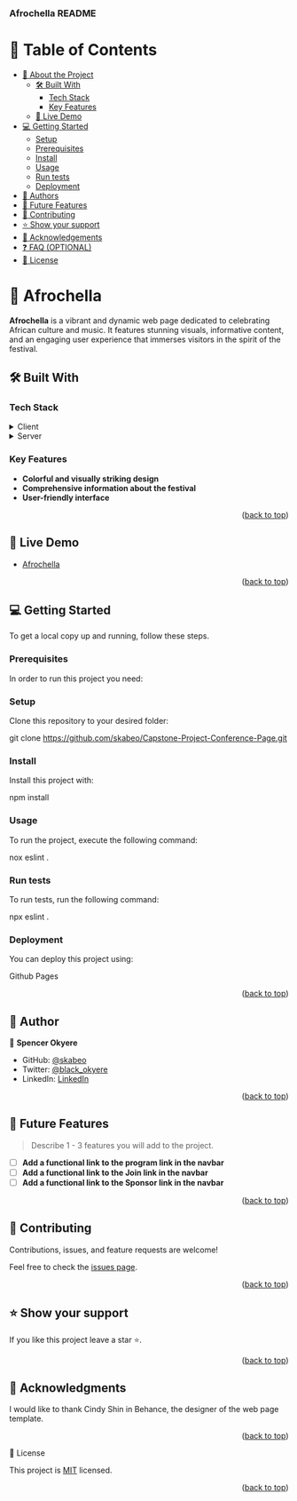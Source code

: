 <h3><b>Afrochella README</b></h3>

# 📗 Table of Contents

- [📖 About the Project](#about-project)
  - [🛠 Built With](#built-with)
    - [Tech Stack](#tech-stack)
    - [Key Features](#key-features)
  - [🚀 Live Demo](#live-demo)
- [💻 Getting Started](#getting-started)
  - [Setup](#setup)
  - [Prerequisites](#prerequisites)
  - [Install](#install)
  - [Usage](#usage)
  - [Run tests](#run-tests)
  - [Deployment](#triangular_flag_on_post-deployment)
- [👥 Authors](#authors)
- [🔭 Future Features](#future-features)
- [🤝 Contributing](#contributing)
- [⭐️ Show your support](#support)
- [🙏 Acknowledgements](#acknowledgements)
- [❓ FAQ (OPTIONAL)](#faq)
- [📝 License](#license)


# 📖 Afrochella <a name="about-project"></a>

**Afrochella** is a vibrant and dynamic web page dedicated to celebrating African culture and music. It features stunning visuals, informative content, and an engaging user experience that immerses visitors in the spirit of the festival.

## 🛠 Built With <a name="built-with"></a>

### Tech Stack <a name="tech-stack"></a>

<details>
  <summary>Client</summary>
  <ul>
    <li><a href="https://reactjs.org/">HTML</a></li>
  </ul>
</details>

<details>
  <summary>Server</summary>
  <ul>
    <li><a href="https://expressjs.com/">Github Pages</a></li>
  </ul>
</details>

### Key Features <a name="key-features"></a>

- **Colorful and visually striking design**
- **Comprehensive information about the festival**
- **User-friendly interface**

<p align="right">(<a href="#readme-top">back to top</a>)</p>

## 🚀 Live Demo <a name="live-demo"></a>

- [Afrochella](https://skabeo.github.io/Capstone-Project-Conference-Page/)

<p align="right">(<a href="#readme-top">back to top</a>)</p>

## 💻 Getting Started <a name="getting-started"></a>

To get a local copy up and running, follow these steps.

### Prerequisites

In order to run this project you need:

### Setup

Clone this repository to your desired folder:

git clone https://github.com/skabeo/Capstone-Project-Conference-Page.git

### Install

Install this project with:

npm install

### Usage

To run the project, execute the following command:

nox eslint .

### Run tests

To run tests, run the following command:

npx eslint .

### Deployment

You can deploy this project using:

Github Pages

<p align="right">(<a href="#readme-top">back to top</a>)</p>

## 👥 Author <a name="authors"></a>


👤 **Spencer Okyere**

- GitHub: [@skabeo](https://github.com/skabeo)
- Twitter: [@black_okyere](https://twitter.com/black_okyere)
- LinkedIn: [LinkedIn](https://linkedin.com/in/okyere-spencer-9b602623b)

<p align="right">(<a href="#readme-top">back to top</a>)</p>


## 🔭 Future Features <a name="future-features"></a>

> Describe 1 - 3 features you will add to the project.

- [ ] **Add a functional link to the program link in the navbar**
- [ ] **Add a functional link to the Join link in the navbar**
- [ ] **Add a functional link to the Sponsor link in the navbar**

<p align="right">(<a href="#readme-top">back to top</a>)</p>


## 🤝 Contributing <a name="contributing"></a>

Contributions, issues, and feature requests are welcome!

Feel free to check the [issues page](https://github.com/skabeo/Capstone-Project-Conference-Page/issues).

<p align="right">(<a href="#readme-top">back to top</a>)</p>


## ⭐️ Show your support <a name="support"></a>


If you like this project leave a star ⭐️.

<p align="right">(<a href="#readme-top">back to top</a>)</p>


## 🙏 Acknowledgments <a name="acknowledgements"></a>


I would like to thank Cindy Shin in Behance, the designer of the web page template.

<p align="right">(<a href="#readme-top">back to top</a>)</p



## 📝 License <a name="license"></a>

This project is [MIT](https://github.com/skabeo/Capstone-Project-Conference-Page/blob/master/MIT.md) licensed.


<p align="right">(<a href="#readme-top">back to top</a>)</p>
